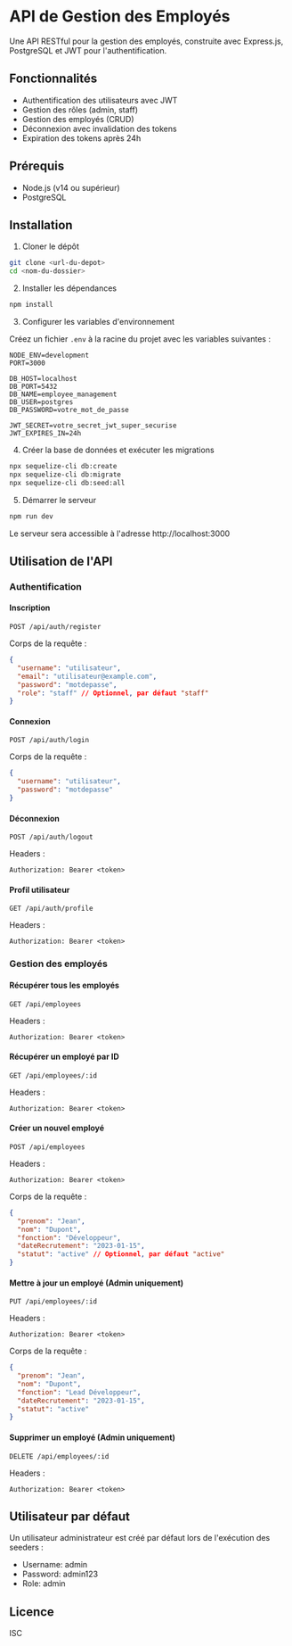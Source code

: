 # API de Gestion des Employés

Une API RESTful pour la gestion des employés, construite avec Express.js, PostgreSQL et JWT pour l'authentification.

## Fonctionnalités

- Authentification des utilisateurs avec JWT
- Gestion des rôles (admin, staff)
- Gestion des employés (CRUD)
- Déconnexion avec invalidation des tokens
- Expiration des tokens après 24h

## Prérequis

- Node.js (v14 ou supérieur)
- PostgreSQL

## Installation

1. Cloner le dépôt

```bash
git clone <url-du-depot>
cd <nom-du-dossier>
```

2. Installer les dépendances

```bash
npm install
```

3. Configurer les variables d'environnement

Créez un fichier `.env` à la racine du projet avec les variables suivantes :

```
NODE_ENV=development
PORT=3000

DB_HOST=localhost
DB_PORT=5432
DB_NAME=employee_management
DB_USER=postgres
DB_PASSWORD=votre_mot_de_passe

JWT_SECRET=votre_secret_jwt_super_securise
JWT_EXPIRES_IN=24h
```

4. Créer la base de données et exécuter les migrations

```bash
npx sequelize-cli db:create
npx sequelize-cli db:migrate
npx sequelize-cli db:seed:all
```

5. Démarrer le serveur

```bash
npm run dev
```

Le serveur sera accessible à l'adresse http://localhost:3000

## Utilisation de l'API

### Authentification

#### Inscription

```
POST /api/auth/register
```

Corps de la requête :

```json
{
  "username": "utilisateur",
  "email": "utilisateur@example.com",
  "password": "motdepasse",
  "role": "staff" // Optionnel, par défaut "staff"
}
```

#### Connexion

```
POST /api/auth/login
```

Corps de la requête :

```json
{
  "username": "utilisateur",
  "password": "motdepasse"
}
```

#### Déconnexion

```
POST /api/auth/logout
```

Headers :

```
Authorization: Bearer <token>
```

#### Profil utilisateur

```
GET /api/auth/profile
```

Headers :

```
Authorization: Bearer <token>
```

### Gestion des employés

#### Récupérer tous les employés

```
GET /api/employees
```

Headers :

```
Authorization: Bearer <token>
```

#### Récupérer un employé par ID

```
GET /api/employees/:id
```

Headers :

```
Authorization: Bearer <token>
```

#### Créer un nouvel employé

```
POST /api/employees
```

Headers :

```
Authorization: Bearer <token>
```

Corps de la requête :

```json
{
  "prenom": "Jean",
  "nom": "Dupont",
  "fonction": "Développeur",
  "dateRecrutement": "2023-01-15",
  "statut": "active" // Optionnel, par défaut "active"
}
```

#### Mettre à jour un employé (Admin uniquement)

```
PUT /api/employees/:id
```

Headers :

```
Authorization: Bearer <token>
```

Corps de la requête :

```json
{
  "prenom": "Jean",
  "nom": "Dupont",
  "fonction": "Lead Développeur",
  "dateRecrutement": "2023-01-15",
  "statut": "active"
}
```

#### Supprimer un employé (Admin uniquement)

```
DELETE /api/employees/:id
```

Headers :

```
Authorization: Bearer <token>
```

## Utilisateur par défaut

Un utilisateur administrateur est créé par défaut lors de l'exécution des seeders :

- Username: admin
- Password: admin123
- Role: admin

## Licence

ISC